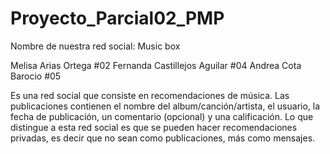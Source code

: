 # Proyecto_Parcial02_PMP
Nombre de nuestra red social: Music box

Melisa Arias Ortega #02
Fernanda Castillejos Aguilar #04
Andrea Cota Barocio #05

Es una red social que consiste en recomendaciones de música. Las publicaciones contienen el nombre del album/canción/artista, el usuario, la fecha de publicación, un comentario (opcional) y una calificación. Lo que distingue a esta red social es que se pueden hacer recomendaciones privadas, es decir que no sean como publicaciones, más como mensajes. 
